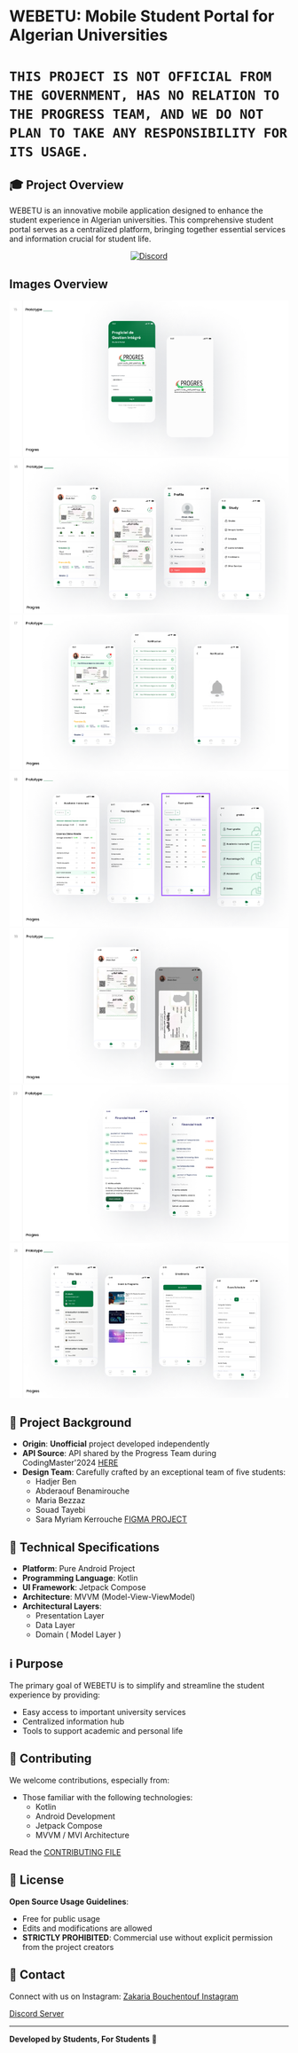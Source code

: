 # WEBETU: Mobile Student Portal for Algerian Universities


# ```THIS PROJECT IS NOT OFFICIAL FROM THE GOVERNMENT, HAS NO RELATION TO THE PROGRESS TEAM, AND WE DO NOT PLAN TO TAKE ANY RESPONSIBILITY FOR ITS USAGE.```

## 🎓 Project Overview

WEBETU is an innovative mobile application designed to enhance the student experience in Algerian universities. This comprehensive student portal serves as a centralized platform, bringing together essential services and information crucial for student life.


<p align="center">
  <a href="https://discord.gg/78sFzGe8P5">
    <img alt="Discord" src="https://img.shields.io/badge/Discord-Join%20Us-7289da?logo=discord&logoColor=white&color=7289da"/>
  </a>
</p>



## Images Overview

<img src=".github/assets/Screenshot%202025-03-26%20190318.png" alt="Description" >
<img src=".github/assets/Screenshot%202025-03-26%20190329.png" alt="Description" >
<img src=".github/assets/Screenshot%202025-03-26%20190344.png" alt="Description" >
<img src=".github/assets/Screenshot%202025-03-26%20190356.png" alt="Description" >
<img src=".github/assets/Screenshot%202025-03-26%20190404.png" alt="Description" >
<img src=".github/assets/Screenshot%202025-03-26%20190509.png" alt="Description" >
<img src=".github/assets/Screenshot%202025-03-26%20190531.png" alt="Description" >




## 🌟 Project Background

- **Origin**: **Unofficial** project developed independently
- **API Source**: API shared by the Progress Team during CodingMaster'2024 [HERE](https://drive.google.com/drive/folders/1jKoRtWpRwU-Bl6LZaobi8KYYIeCd8hBK?lfhs=2) 
- **Design Team**:  Carefully crafted by an exceptional team of five students:
    - Hadjer Ben
    - Abderaouf Benamirouche
    - Maria Bezzaz
    - Souad Tayebi
    - Sara Myriam Kerrouche
[FIGMA PROJECT](https://www.figma.com/design/K5gUNM2cb1mkXVTHC4zEh6/progress-redesign?node-id=102-4754&t=zrPI5c1aClRuBHPh-1)




## 🚀 Technical Specifications

- **Platform**: Pure Android Project
- **Programming Language**: Kotlin
- **UI Framework**: Jetpack Compose
- **Architecture**: MVVM (Model-View-ViewModel)
- **Architectural Layers**:
    - Presentation Layer
    - Data Layer
    - Domain ( Model Layer )


## ℹ️ Purpose

The primary goal of WEBETU is to simplify and streamline the student experience by providing:
- Easy access to important university services
- Centralized information hub
- Tools to support academic and personal life

## 🤝 Contributing

We welcome contributions, especially from:
- Those familiar with the following technologies:
    - Kotlin
    - Android Development
    - Jetpack Compose
    - MVVM / MVI Architecture
  
Read the [CONTRIBUTING FILE](CONTRIBUTING.md)


## 📝 License

**Open Source Usage Guidelines**:
- Free for public usage
- Edits and modifications are allowed
- **STRICTLY PROHIBITED**: Commercial use without explicit permission from the project creators

## 👥 Contact

Connect with us on Instagram:
[Zakaria Bouchentouf Instagram](https://www.instagram.com/bouchantoufzakaria/)

[Discord Server](https://discord.gg/78sFzGe8P5)

---

**Developed by Students, For Students** 🎉
